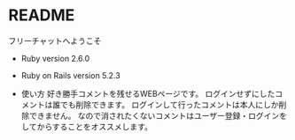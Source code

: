 # README

フリーチャットへようこそ


* Ruby version
2.6.0

* Ruby on Rails version
5.2.3

* 使い方
好き勝手コメントを残せるWEBページです。
ログインせずにしたコメントは誰でも削除できます。
ログインして行ったコメントは本人にしか削除できません。
なので消されたくないコメントはユーザー登録・ログインをしてからすることをオススメします。
